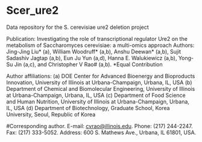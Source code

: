 # Scer_ure2
Data repository for the S. cerevisiae ure2 deletion project

Publication: Investigating the role of transcriptional regulator Ure2 on the metabolism of Saccharomyces cerevisiae: a multi-omics approach
Authors: Jing-Jing Liu* (a), William Woodruff* (a,b), Anshu Deewan* (a,b), Sujit Sadashiv Jagtap (a,b), Eun Ju Yun (a,d), Hanna E. Walukiewicz (a,b), Yong-Su Jin (a,c), and Christopher V Rao# (a,b). 
*Equal Contribution

Author affiliations:
(a) DOE Center for Advanced Bioenergy and Bioproducts Innovation, University of Illinois at Urbana-Champaign, Urbana, IL, USA
(b) Department of Chemical and Biomolecular Engineering, University of Illinois at Urbana-Champaign, Urbana, IL, USA
(c) Department of Food Science and Human Nutrition, University of Illinois at Urbana-Champaign, Urbana, IL, USA
(d) Department of Biotechnology, Graduate School, Korea University, Seoul, Republic of Korea

#Corresponding author.
E-mail: cvrao@illinois.edu. 
Phone: (217) 244-2247. Fax: (217) 333-5052.
Address: 600 S. Mathews Ave., Urbana, IL 61801, USA.
